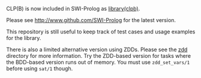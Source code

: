 

CLP(B) is now included in SWI-Prolog as
[library(clpb)](http://www.swi-prolog.org/man/clpb.html).

Please see http://www.github.com/SWI-Prolog for the latest version.




This repository is still useful to keep track of test cases and usage
examples for the library.

There is also a limited alternative version using ZDDs. Please see the
[zdd](zdd) directory for more information. Try the ZDD-based version
for tasks where the BDD-based version runs out of memory. You must use
`zdd_set_vars/1` before using `sat/1` though.

